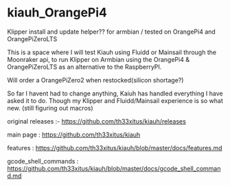 # kiauh_OrangePi4
Klipper install and update helper?? for armbian / tested on OrangePi4 and OrangePiZeroLTS

This is a space where I will test Kiauh using Fluidd or Mainsail through the Moonraker api, to run Klipper on Armbian using the OrangePi4 & OrangePiZeroLTS as
an alternative to the RaspberryPI.

Will order a OrangePiZero2 when restocked(silicon shortage?)

So far I havent had to change anything, Kaiuh has handled everything I have asked it to do. Though my Klipper and Fluidd/Mainsail experience is so what new. (still figuring out macros)


original releases :- https://github.com/th33xitus/kiauh/releases

main page : https://github.com/th33xitus/kiauh

features : https://github.com/th33xitus/kiauh/blob/master/docs/features.md

gcode_shell_commands : https://github.com/th33xitus/kiauh/blob/master/docs/gcode_shell_command.md
